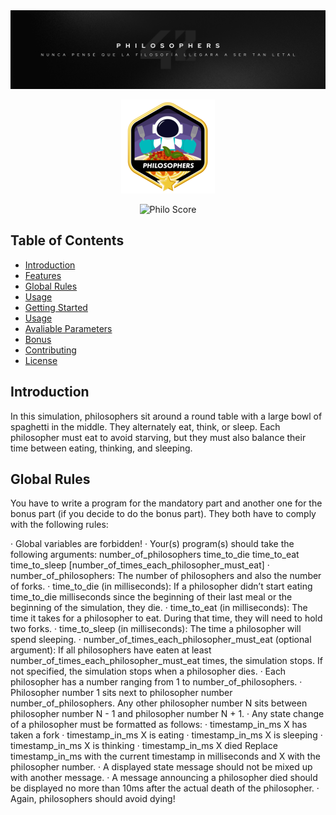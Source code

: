 <a href="https://github.com/francfer-art/42Philo">
  <img src ="https://github.com/15Galan/42_project-readmes/blob/master/banners/cursus/projects/philosophers-dark.png?raw=true")>
</a>

<p align="center">
  <a href="https://github.com/francfer-art/42Philo">
  <img src="https://github.com/mcombeau/mcombeau/blob/main/42_badges/philosophersm.png?raw=true" alt="Philo Logo">
  </a>
</p>

<p align="center">
  <img src="https://img.shields.io/badge/Score-Ongoing-brightgreen" alt="Philo Score">
</p>

## Table of Contents

- [Introduction](#introduction)
- [Features](#features)
- [Global Rules](#Global-Rules)
- [Usage](#Usage)
- [Getting Started](#getting-started)
- [Usage](#usage)
- [Avaliable Parameters](#avaliable-parameters)
- [Bonus](#bonus)
- [Contributing](#contributing)
- [License](#license)

## Introduction

In this simulation, philosophers sit around a round table with a large bowl of spaghetti in the middle. They alternately eat, think, or sleep. Each philosopher must eat to avoid starving, but they must also balance their time between eating, thinking, and sleeping.

## Global Rules

You have to write a program for the mandatory part and another one for the bonus part (if you decide to do the bonus part). They both have to comply with the following rules:

· Global variables are forbidden!
· Your(s) program(s) should take the following arguments: number_of_philosophers time_to_die time_to_eat time_to_sleep [number_of_times_each_philosopher_must_eat]
  · number_of_philosophers: The number of philosophers and also the number of forks.
  · time_to_die (in milliseconds): If a philosopher didn’t start eating time_to_die milliseconds since the beginning of their last meal or the beginning of the simulation, they die.
  · time_to_eat (in milliseconds): The time it takes for a philosopher to eat. During that time, they will need to hold two forks.
  · time_to_sleep (in milliseconds): The time a philosopher will spend sleeping.
  · number_of_times_each_philosopher_must_eat (optional argument): If all philosophers have eaten at least number_of_times_each_philosopher_must_eat times, the simulation stops. If not specified, the simulation stops when a 
    philosopher dies.
· Each philosopher has a number ranging from 1 to number_of_philosophers.
· Philosopher number 1 sits next to philosopher number number_of_philosophers. Any other philosopher number N sits between philosopher number N - 1 and philosopher number N + 1.
· Any state change of a philosopher must be formatted as follows:
  · timestamp_in_ms X has taken a fork
  · timestamp_in_ms X is eating
  · timestamp_in_ms X is sleeping
  · timestamp_in_ms X is thinking
  · timestamp_in_ms X died
Replace timestamp_in_ms with the current timestamp in milliseconds and X with the philosopher number.
· A displayed state message should not be mixed up with another message.
· A message announcing a philosopher died should be displayed no more than 10ms after the actual death of the philosopher.
· Again, philosophers should avoid dying!
